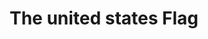 ---
pid: LLP572
title: The united states Flag
location_transcription: 
zipcode: '19120'
outside_phl: 
neighborhood: Logan,Olney
age: '10'
age_range: 6-13
instagram: 
image_file_name: LLP_572.jpg
proposal_transcription: The United States Flag
topic: Art,History,Freedom
topic_summary: 0, 0, 0
type: Mural,Sculpture Statue
keywords_other: 
credit: Oscarina Monegro
image_labels: 
twitter: 
facebook: 
permalink: "/monuments/llp572/"
layout: item-page
---